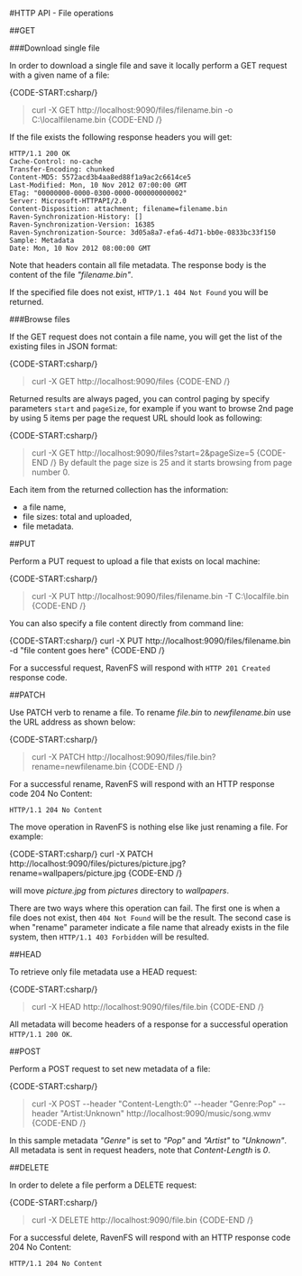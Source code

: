 ﻿#HTTP API - File operations

##GET

###Download single file

In order to download a single file and save it locally perform a GET request with a given name of a file:

{CODE-START:csharp/}
> curl -X GET http://localhost:9090/files/filename.bin -o C:\localfilename.bin
{CODE-END /}

If the file exists the following response headers you will get:

	HTTP/1.1 200 OK
	Cache-Control: no-cache
	Transfer-Encoding: chunked
	Content-MD5: 5572acd3b4aa8ed88f1a9ac2c6614ce5
	Last-Modified: Mon, 10 Nov 2012 07:00:00 GMT
	ETag: "00000000-0000-0300-0000-000000000002"
	Server: Microsoft-HTTPAPI/2.0
	Content-Disposition: attachment; filename=filename.bin
	Raven-Synchronization-History: []
	Raven-Synchronization-Version: 16385
	Raven-Synchronization-Source: 3d05a8a7-efa6-4d71-bb0e-0833bc33f150
	Sample: Metadata
	Date: Mon, 10 Nov 2012 08:00:00 GMT

Note that headers contain all file metadata. The response body is the content of the file *"filename.bin"*. 

If the specified file does not exist, `HTTP/1.1 404 Not Found` you will be returned.

###Browse files

If the GET request does not contain a file name, you will get the list of the existing files in JSON format:

{CODE-START:csharp/}
> curl -X GET http://localhost:9090/files
{CODE-END /}

Returned results are always paged, you can control paging by specify parameters `start` and `pageSize`, for example if you want to browse 2nd page by using 5 items per page the request URL should look as following:

{CODE-START:csharp/}
> curl -X GET http://localhost:9090/files?start=2&pageSize=5
{CODE-END /}
By default the page size is 25 and it starts browsing from page number 0.

Each item from the returned collection has the information:

* a file name,
* file sizes: total and uploaded,
* file metadata.

##PUT

Perform a PUT request to upload a file that exists on local machine:

{CODE-START:csharp/}
> curl -X PUT http://localhost:9090/files/filename.bin -T C:\localfile.bin
{CODE-END /}

You can also specify a file content directly from command line:

{CODE-START:csharp/}
curl -X PUT http://localhost:9090/files/filename.bin -d "file content goes here"
{CODE-END /}

For a successful request, RavenFS will respond with `HTTP 201 Created` response code.

##PATCH

Use PATCH verb to rename a file. To rename *file.bin* to *newfilename.bin* use the URL address as shown below:

{CODE-START:csharp/}
> curl -X PATCH http://localhost:9090/files/file.bin?rename=newfilename.bin
{CODE-END /}

For a successful rename, RavenFS will respond with an HTTP response code 204 No Content:

`HTTP/1.1 204 No Content`

The move operation in RavenFS is nothing else like just renaming a file. For example:

{CODE-START:csharp/}
curl -X PATCH http://localhost:9090/files/pictures/picture.jpg?rename=wallpapers/picture.jpg
{CODE-END /}

will move *picture.jpg* from *pictures* directory to *wallpapers*.

There are two ways where this operation can fail. The first one is when a file does not exist, then `404 Not Found` will be the result. 
The second case is when "rename" parameter indicate a file name that already exists in the file system, then `HTTP/1.1 403 Forbidden` will be resulted.

##HEAD

To retrieve only file metadata use a HEAD request:

{CODE-START:csharp/}
> curl -X HEAD http://localhost:9090/files/file.bin
{CODE-END /}

All metadata will become headers of a response for a successful operation `HTTP/1.1 200 OK`.

##POST

Perform a POST request to set new metadata of a file:

{CODE-START:csharp/}
> curl -X POST --header "Content-Length:0" --header "Genre:Pop" --header "Artist:Unknown" http://localhost:9090/music/song.wmv
{CODE-END /}

In this sample metadata *"Genre"* is set to *"Pop"* and *"Artist"* to *"Unknown"*. All metadata is sent in request headers, note that *Content-Length* is *0*.

##DELETE

In order to delete a file perform a DELETE request:

{CODE-START:csharp/}
> curl -X DELETE http://localhost:9090/file.bin
{CODE-END /}

For a successful delete, RavenFS will respond with an HTTP response code 204 No Content:

`HTTP/1.1 204 No Content`

